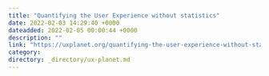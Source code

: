 ```yaml
---
title: "Quantifying the User Experience without statistics"
date: 2022-02-03 14:29:40 +0000
dateadded: 2022-02-05 00:00:44 +0000
description: ""
link: "https://uxplanet.org/quantifying-the-user-experience-without-statistics-2ad867e326d2?source=rss----819cc2aaeee0---4"
category:
directory: _directory/ux-planet.md
---
```

